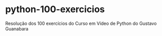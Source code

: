 # python-100-exercicios
Resolução dos 100 exercícios do Curso em Vídeo de Python do Gustavo Guanabara
